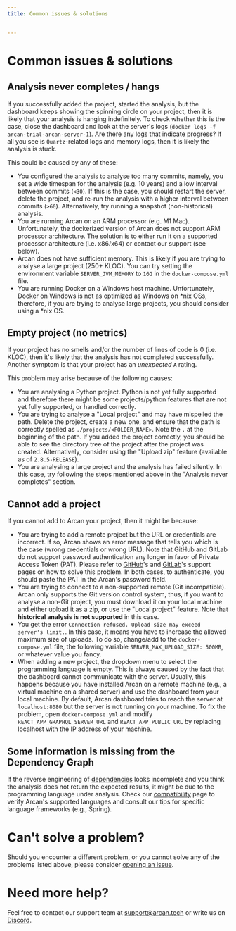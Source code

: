 ```yaml
---
title: Common issues & solutions


---
```

# Common issues & solutions

## Analysis never completes / hangs
If you successfully added the project, started the analysis, but the dashboard keeps showing the spinning circle on your project, then it is likely that your analysis is hanging indefinitely.
To check whether this is the case, close the dashboard and look at the server's logs (`docker logs -f arcan-trial-arcan-server-1`).
Are there any logs that indicate progress? If all you see is `Quartz`-related logs and memory logs, then it is likely the analysis is stuck.

This could be caused by any of these:

- You configured the analysis to analyse too many commits, namely, you set a wide timespan for the analysis (e.g. 10 years) and a low interval between commits (`<30`). If this is the case, you should restart the server, delete the project, and re-run the analysis with a higher interval between commits (`>60`). Alternatively, try running a snapshot (non-historical) analysis.
- You are running Arcan on an ARM processor (e.g. M1 Mac).
Unfortunately, the dockerized version of Arcan does not support ARM processor architecture. The solution is to either run it on a supported processor architecture (i.e. x86/x64) or contact our support (see below).
- Arcan does not have sufficient memory. This is likely if you are trying to analyse a large project (250+ KLOC). You can try setting the environment variable `SERVER_JVM_MEMORY` to `16G` in the `docker-compose.yml` file.
- You are running Docker on a Windows host machine. Unfortunately, Docker on Windows is not as optimized as Windows on *nix OSs, therefore, if you are trying to analyse large projects, you should consider using a *nix OS.

## Empty project (no metrics)
If your project has no smells and/or the number of lines of code is 0 (i.e. KLOC), then it's likely that the analysis has not completed successfully. 
Another symptom is that your project has an *unexpected* `A` rating.

This problem may arise because of the following causes:

- You are analysing a Python project. Python is not yet fully supported and therefore there might be some projects/python features that are not yet fully supported, or handled correctly.
- You are trying to analyse a "Local project" and may have mispelled the path. Delete the project, create a new one, and ensure that the path is correctly spelled as `./projects/<FOLDER_NAME>`. Note the `.` at the beginning of the path. If you added the project correctly, you should be able to see the directory tree of the project after the project was created. Alternatively, consider using the "Upload zip" feature (available as of `2.8.5-RELEASE`).
- You are analysing a large project and the analysis has failed silently. In this case, try following the steps mentioned above in the "Analysis never completes" section.

## Cannot add a project
If you cannot add to Arcan your project, then it might be because:

- You are trying to add a remote project but the URL or credentials are incorrect. If so, Arcan shows an error message that tells you which is the case (wrong credentials or wrong URL). Note that GitHub and GitLab do not support password authentication any longer in favor of Private Access Token (PAT). Please refer to [GitHub](https://docs.github.com/en/authentication/keeping-your-account-and-data-secure/creating-a-personal-access-token)'s and [GitLab](https://docs.gitlab.com/ee/user/profile/personal_access_tokens.html)'s support pages on how to solve this problem. In both cases, to authenticate, you should paste the PAT in the Arcan's password field.
- You are trying to connect to a non-supported remote (Git incompatible). Arcan only supports the Git version control system, thus, if you want to analyse a non-Git project, you must download it on your local machine and either upload it as a zip, or use the "Local project" feature. Note that **historical analysis is not supported** in this case.
- You get the error `Connection refused. Upload size may exceed server's limit.`. In this case, it means you have to increase the allowed maximum size of uploads. To do so, change/add to the `docker-compose.yml` file, the following variable `SERVER_MAX_UPLOAD_SIZE: 500MB`, or whatever value you fancy.
- When adding a new project, the dropdown menu to select the programming language is empty. This is always caused by the fact that the dashboard cannot communicate with the server. Usually, this happens because you have installed Arcan on a remote machine (e.g., a virtual machine on a shared server) and use the dashboard from your local machine. By default, Arcan dashboard tries to reach the server at `localhost:8080` but the server is not running on your machine. To fix the problem, open `docker-compose.yml` and modify `REACT_APP_GRAPHQL_SERVER_URL` and `REACT_APP_PUBLIC_URL`  by replacing localhost with the IP address of your machine.

## Some information is missing from the Dependency Graph

If the reverse engineering of [dependencies](glossary.md#dependency-graph) looks incomplete and you think the analysis does not return the expected results, it might be due to the programming language under analysis. Check our [compatibility](compatibility.md) page to verify Arcan's supported languages and consult our tips for specific language frameworks (e.g., Spring).


# Can't solve a problem?

Should you encounter a different problem, or you cannot solve any of the problems listed above, please consider [opening an issue](https://github.com/Arcan-Tech/arcan-issues-public/issues/new/choose).

# Need more help?

Feel free to contact our support team at <support@arcan.tech> or write us on [Discord](https://discord.gg/Nfk7juy3qd).
